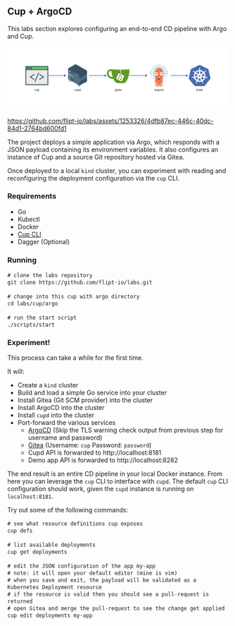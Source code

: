 Cup + ArgoCD
------------

This labs section explores configuring an end-to-end CD pipeline with Argo and Cup.

![Cup with ArgoCD Diagram](./diagram.svg)

https://github.com/flipt-io/labs/assets/1253326/4dfb87ec-446c-40dc-84d1-2764bd600fd1

The project deploys a simple application via Argo, which responds with a JSON payload containing its environment variables.
It also configures an instance of Cup and a source Git repository hosted via Gitea.

Once deployed to a local `kind` cluster, you can experiment with reading and reconfiguring the deployment configuration via the `cup` CLI.

### Requirements

- Go
- Kubectl
- Docker
- [Cup CLI](https://github.com/flipt-io/cup#cli)
- Dagger (Optional)

### Running

```console
# clone the labs repository
git clone https://github.com/flipt-io/labs.git

# change into this cup with argo directory
cd labs/cup/argo

# run the start script
./scripts/start
```

### Experiment!

This process can take a while for the first time.

It will:

- Create a `kind` cluster
- Build and load a simple Go service into your cluster
- Install Gitea (Git SCM provider) into the cluster
- Install ArgoCD into the cluster
- Install `cupd` into the cluster
- Port-forward the various services
  - [ArgoCD](http://localhost:8080) (Skip the TLS warning check output from previous step for username and password)
  - [Gitea](http://localhost:3000) (Username: `cup` Password: `password`)
  - Cupd API is forwarded to http://localhost:8181
  - Demo app API is forwarded to http://localhost:8282

The end result is an entire CD pipeline in your local Docker instance.
From here you can leverage the `cup` CLI to interface with `cupd`.
The default `cup` CLI configuration should work, given the `cupd` instance is running on `localhost:8181`.

Try out some of the following commands:

```console
# see what resource definitions cup exposes
cup defs

# list available deployments
cup get deployments

# edit the JSON configuration of the app my-app
# note: it will open your default editor (mine is vim)
# when you save and exit, the payload will be validated as a Kubernetes Deployment resource
# if the resource is valid then you should see a pull-request is returned
# open Gitea and merge the pull-request to see the change get applied
cup edit deployments my-app
```
